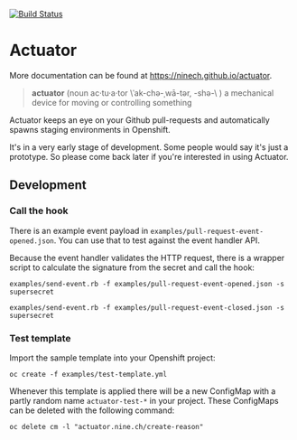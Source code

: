 [![Build Status](https://travis-ci.org/ninech/actuator.svg?branch=master)](https://travis-ci.org/ninech/actuator)

# Actuator

More documentation can be found at https://ninech.github.io/actuator.

> **actuator** (noun  ac·tu·a·tor \ˈak-chə-ˌwā-tər, -shə-\ ) a mechanical device for moving or controlling something

Actuator keeps an eye on your Github pull-requests and automatically spawns staging environments in Openshift.

It's in a very early stage of development. Some people would say it's just a prototype. So please come back later if you're interested in using Actuator.


## Development

### Call the hook

There is an example event payload in `examples/pull-request-event-opened.json`. You can use that to test against the event handler API.

Because the event handler validates the HTTP request, there is a wrapper script to calculate the signature from the secret and call the hook:

    examples/send-event.rb -f examples/pull-request-event-opened.json -s supersecret

    examples/send-event.rb -f examples/pull-request-event-closed.json -s supersecret

### Test template

Import the sample template into your Openshift project:

    oc create -f examples/test-template.yml

Whenever this template is applied there will be a new ConfigMap with a partly random name `actuator-test-*` in your project. These ConfigMaps can be deleted with the following command:

    oc delete cm -l "actuator.nine.ch/create-reason"
